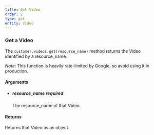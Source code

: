 ```yaml
---
title: Get Video 
order: 2
type: get
entity: Video 
---
```


### Get a Video 

The `customer.videos.get(resource_name)` method returns the Video identified by a resource_name. 

_Note_: This function is heavily rate-limited by Google, so avoid using it in production.


#### Arguments

- 	##### resource_name _required_
	The resource_name of that Video


#### Returns

Returns that Video as an object.

